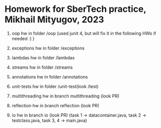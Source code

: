 # Homework for SberTech practice, Mikhail Mityugov, 2023
1. oop hw in folder /oop (used junit 4, but will fix it in the following HWs if needed  :) )
2. exceptions hw in folder /exceptions
3. lambdas hw in folder /lambdas
4. streams hw in folder /streams
5. annotations hw in folder /annotations
6. unit-tests hw in folder /unit-test(look /test)

7. multithreading hw in branch multithreading (look PR)
8. reflection hw in branch reflection (look PR)
9. io hw in branch io (look PR) (task 1 -> datacontainer.java, task 2 -> testclass.java, task 3, 4 -> main.java)

